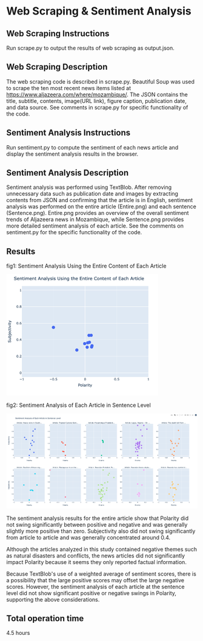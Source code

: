 # Web Scraping & Sentiment Analysis

## Web Scraping Instructions
Run scrape.py to output the results of web scraping as output.json.  
## Web Scraping Description
The web scraping code is described in scrape.py. Beautiful Soup was used to scrape the ten most recent news items listed at https://www.aljazeera.com/where/mozambique/. The JSON contains the title, subtitle, contents, image(URL link), figure caption, publication date, and data source. See comments in scrape.py for specific functionality of the code.  

## Sentiment Analysis Instructions
Run sentiment.py to compute the sentiment of each news article and display the sentiment analysis results in the browser.  
## Sentiment Analysis Description
Sentiment analysis was performed using TextBlob.
After removing unnecessary data such as publication date and images by extracting contents from JSON and confirming that the article is in English, sentiment analysis was performed on the entire article (Entire.png) and each sentence (Sentence.png).
Entire.png provides an overview of the overall sentiment trends of Aljazeera news in Mozambique, while Sentence.png provides more detailed sentiment analysis of each article.
See the comments on sentiment.py for the specific functionality of the code.  
## Results
fig1: Sentiment Analysis Using the Entire Content of Each Article 
<p>
  <img src="screenshot/Entire.png" alt="drawing" width="400"/>
</p>

fig2: Sentiment Analysis of Each Article in Sentence Level
<p>
  <img src="screenshot/Sentence.png" alt="drawing" width="900"/>
</p>

The sentiment analysis results for the entire article show that Polarity did not swing significantly between positive and negative and was generally slightly more positive than zero.
Subjectivity also did not swing significantly from article to article and was generally concentrated around 0.4.  

Although the articles analyzed in this study contained negative themes such as natural disasters and conflicts, the news articles did not significantly impact Polarity because it seems they only reported factual information.

Because TextBlob's use of a weighted average of sentiment scores, there is a possibility that the large positive scores may offset the large negative scores. However, the sentiment analysis of each article at the sentence level did not show significant positive or negative swings in Polarity, supporting the above considerations.  


## Total operation time  
4.5 hours
